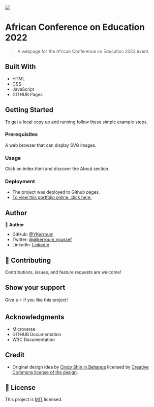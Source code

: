 ![](https://img.shields.io/badge/Microverse-blueviolet)

# African Conference on Education 2022

> A webpage for the African Conference on Education 2022 event.


## Built With

- HTML
- CSS
- JavaScript
- GITHUB Pages

## Getting Started

To get a local copy up and running follow these simple example steps.

### Prerequisites
A web browser that can display SVG images.
### Usage
Click on index.html and discover the About section.

### Deployment
- The project was deployed to Github pages.
- [To view this portfolio online, click here.](https://ykerroum.github.io/The-1st-African-Conference-on-Education/)
## Author

👤 **Author**

- GitHub: [@YKerroum](https://github.com/YKerroum)
- Twitter: [@@kerroum_youssef](https://twitter.com/kerroum_youssef)
- LinkedIn: [LinkedIn](https://www.linkedin.com/in/ykerroum/)

## 🤝 Contributing

Contributions, issues, and feature requests are welcome!

## Show your support

Give a ⭐️ if you like this project!

## Acknowledgments

- Microverse
- GITHUB Documentation
- W3C Documentation

## Credit

- Original design idea by [Cindy Shin in Behance](https://www.behance.net/adagio07) licensed by [Creative Commons license of the design](https://creativecommons.org/licenses/by-nc/4.0/).
## 📝 License

This project is [MIT](./MIT.md) licensed.